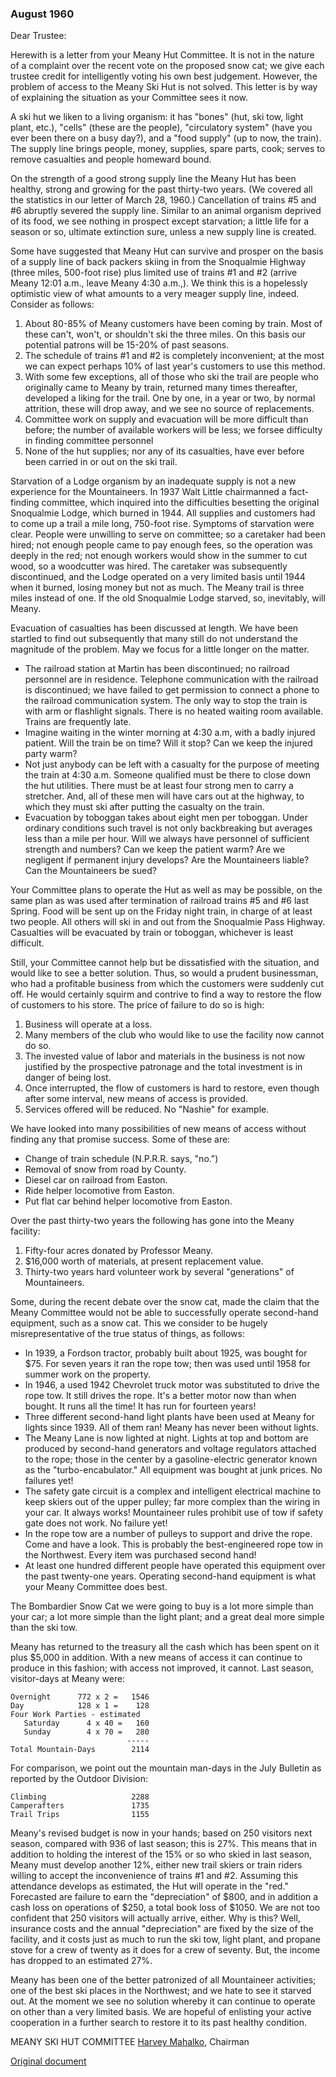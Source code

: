 
### August 1960

Dear Trustee:

Herewith is a letter from your Meany Hut Committee. It is not in the nature of a complaint over the recent vote on the proposed snow cat; we give each trustee credit for intelligently voting his own best judgement. However, the problem of access to the Meany Ski Hut is not solved. This letter is by way of explaining the situation as your Committee sees it now.

A ski hut we liken to a living organism: it has "bones" (hut, ski tow, light plant, etc.), "cells" (these are the people), "circulatory system" (have you ever been there on a busy day?), and a "food supply" (up to now, the train). The supply line brings people, money, supplies, spare parts, cook; serves to remove casualties and people homeward bound.

On the strength of a good strong supply line the Meany Hut has been healthy, strong and growing for the past thirty-two years. (We covered all the statistics in our letter of March 28, 1960.) Cancellation of trains #5 and #6 abruptly severed the supply line. Similar to an animal organism deprived of its food, we see nothing in prospect except starvation; a little life for a season or so, ultimate extinction sure, unless a new supply line is created.

Some have suggested that Meany Hut can survive and prosper on the basis of a supply line of back packers skiing in from the Snoqualmie Highway (three miles, 500-foot rise) plus limited use of trains #1 and #2 (arrive Meany 12:01 a.m., leave Meany 4:30 a.m.,). We think this is a hopelessly optimistic view of what amounts to a very meager supply line, indeed. Consider as follows:

1. About 80-85% of Meany customers have been coming by train. Most of these can't, won't, or shouldn't ski the three miles. On this basis our potential patrons will be 15-20% of past seasons.
2. The schedule of trains #1 and #2 is completely inconvenient; at the most we can expect perhaps 10% of last year's customers to use this method.
3. With some few exceptions, all of those who ski the trail are people who originally came to Meany by train, returned many times thereafter, developed a liking for the trail. One by one, in a year or two, by normal attrition, these will drop away, and we see no source of replacements.
4. Committee work on supply and evacuation will be more difficult than before; the number of available workers will be less; we forsee difficulty in finding committee personnel
5. None of the hut supplies; nor any of its casualties, have ever before been carried in or out on the ski trail.

Starvation of a Lodge organism by an inadequate supply is not a new experience for the Mountaineers. In 1937 Walt Little chairmanned a fact-finding committee, which inquired into the difficulties besetting the original Snoqualmie Lodge, which burned in 1944. All supplies and customers had to come up a trail a mile long, 750-foot rise. Symptoms of starvation were clear. People were unwilling to serve on committee; so a caretaker had been hired; not enough people came to pay enough fees, so the operation was deeply in the red; not enough workers would show in the summer to cut wood, so a woodcutter was hired. The caretaker was subsequently discontinued, and the Lodge operated on a very limited basis until 1944 when it burned, losing money but not as much. The Meany trail is three miles instead of one. If the old Snoqualmie Lodge starved, so, inevitably, will Meany.

Evacuation of casualties has been discussed at length. We have been startled to find out subsequently that many still do not understand the magnitude of the problem. May we focus for a little longer on the matter.

- The railroad station at Martin has been discontinued; no railroad personnel are in residence. Telephone communication with the railroad is discontinued; we have failed to get permission to connect a phone to the railroad communication system. The only way to stop the train is with arm or flashlight signals. There is no heated waiting room available. Trains are frequently late.
- Imagine waiting in the winter morning at 4:30 a.m, with a badly injured patient. Will the train be on time? Will it stop? Can we keep the injured party warm?
- Not just anybody can be left with a casualty for the purpose of meeting the train at 4:30 a.m. Someone qualified must be there to close down the hut utilities. There must be at least four strong men to carry a stretcher. And, all of these men will have cars out at the highway, to which they must ski after putting the casualty on the train.
- Evacuation by toboggan takes about eight men per toboggan. Under ordinary conditions such travel is not only backbreaking but averages less than a mile per hour. Will we always have personnel of sufficient strength and numbers? Can we keep the patient warm? Are we negligent if permanent injury develops? Are the Mountaineers liable? Can the Mountaineers be sued?

Your Committee plans to operate the Hut as well as may be possible, on the same plan as was used after termination of railroad trains #5 and #6 last Spring. Food will be sent up on the Friday night train, in charge of at least two people. All others will ski in and out from the Snoqualmie Pass Highway. Casualties will be evacuated by train or toboggan, whichever is least difficult.

Still, your Committee cannot help but be dissatisfied with the situation, and would like to see a better solution. Thus, so would a prudent businessman, who had a profitable business from which the customers were suddenly cut off. He would certainly squirm and contrive to find a way to restore the flow of customers to his store. The price of failure to do so is high:

1. Business will operate at a loss.
2. Many members of the club who would like to use the facility now cannot do so.
3. The invested value of labor and materials in the business is not now justified by the prospective patronage and the total investment is in danger of being lost.
4. Once interrupted, the flow of customers is hard to restore, even though after some interval, new means of access is provided.
5. Services offered will be reduced. No "Nashie" for example.

We have looked into many possibilities of new means of access without finding any that promise success. Some of these are:

* Change of train schedule (N.P.R.R. says, "no.")
* Removal of snow from road by County.
* Diesel car on railroad from Easton.
* Ride helper locomotive from Easton.
* Put flat car behind helper locomotive from Easton.

Over the past thirty-two years the following has gone into the Meany facility:

1. Fifty-four acres donated by Professor Meany.
2. $16,000 worth of materials, at present replacement value.
3. Thirty-two years hard volunteer work by several "generations" of Mountaineers.

Some, during the recent debate over the snow cat, made the claim that the Meany Committee would not be able to successfully operate second-hand equipment, such as a snow cat. This we consider to be hugely misrepresentative of the true status of things, as follows:

- In 1939, a Fordson tractor, probably built about 1925, was bought for $75. For seven years it ran the rope tow; then was used until 1958 for summer work on the property.
- In 1946, a used 1942 Chevrolet truck motor was substituted to drive the rope tow. It still drives the rope. It's a better motor now than when bought. It runs all the time! It has run for fourteen years!
- Three different second-hand light plants have been used at Meany for lights since 1939. All of them ran! Meany has never been without lights.
- The Meany Lane is now lighted at night. Lights at top and bottom are produced by second-hand generators and voltage regulators attached to the rope; those in the center by a gasoline-electric generator known as the "turbo-encabulator." All equipment was bought at junk prices. No failures yet!
- The safety gate circuit is a complex and intelligent electrical machine to keep skiers out of the upper pulley; far more complex than the wiring in your car. It always works! Mountaineer rules prohibit use of tow if safety gate does not work. No failure yet!
- In the rope tow are a number of pulleys to support and drive the rope. Come and have a look. This is probably the best-engineered rope tow in the Northwest. Every item was purchased second hand!
- At least one hundred different people have operated this equipment over the past twenty-one years. Operating second-hand equipment is what your Meany Committee does best.

The Bombardier Snow Cat we were going to buy is a lot more simple than your car; a lot more simple than the light plant; and a great deal more simple than the ski tow.

Meany has returned to the treasury all the cash which has been spent on it plus $5,000 in addition. With a new means of access it can continue to produce in this fashion; with access not improved, it cannot. Last season, visitor-days at Meany were:

    Overnight      772 x 2 =   1546
    Day            128 x 1 =    128
    Four Work Parties - estimated
       Saturday      4 x 40 =   160
       Sunday        4 x 70 =   280
                              -----
    Total Mountain-Days        2114

For comparison, we point out the mountain man-days in the July Bulletin as reported by the Outdoor Division:

    Climbing                   2288
    Camperafters               1735
    Trail Trips                1155

Meany's revised budget is now in your hands; based on 250 visitors next season, compared with 936 of last season; this is 27%. This means that in addition to holding the interest of the 15% or so who skied in last season, Meany must develop another 12%, either new trail skiers or train riders willing to accept the inconvenience of trains #1 and #2. Assuming this attendance develops as estimated, the Hut will operate in the "red." Forecasted are failure to earn the "depreciation" of $800, and in addition a cash loss on operations of $250, a total book loss of $1050. We are not too confident that 250 visitors will actually arrive, either. Why is this? Well, insurance costs and the annual "depreciation" are fixed by the size of the facility, and it costs just as much to run the ski tow, light plant, and propane stove for a crew of twenty as it does for a crew of seventy. But, the income has dropped to an estimated 27%.

Meany has been one of the better patronized of all Mountaineer activities; one of the best ski places in the Northwest; and we hate to see it starved out. At the moment we see no solution whereby it can continue to operate on other than a very limited basis. We are hopeful of enlisting your active cooperation in a further search to restore it to its past healthy condition.

MEANY SKI HUT COMMITTEE
[Harvey Mahalko](/Person/Harvey-Mahalko), Chairman

[Original document](https://raw.githubusercontent.com/MeanyLodge/meanylodge.github.com/assets/reference/tomcat/1960%20Tomcat%20Petition.pdf)
